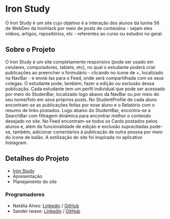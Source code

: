 # Iron Study

O Iron Study é um site cujo objetivo é a interação dos alunos da turma 56 de WebDev da IronHack por meio de posts de conteúdos - sejam eles vídeos, artigos, repositórios, etc - referentes ao curso ou estudos no geral.

## Sobre o Projeto

O Iron Study é um site completamente responsivo (pode ser usado em celulares, computadores, tablets, etc), no qual o estudante poderá criar publicações ao preencher o formulário - clicando no ícone de +, localizado na NavBar -  e enviá-las para o Feed, onde será compartilhada com os seus colegas. O estudante pode, também, fazer a edição ou exclusão dessa publicação. Cada estudante tem um perfil individual que pode ser acessado por meio do StudenBar, localizado logo abaixo da NavBar ou por meio do seu nome/foto em seus próprios posts. No StudentProfile de cada aluno encontram-se as publicações feitas por esse aluno e o Relatório com o resumo de links postados. Logo abaixo do StudentBar, encontra-se a SearchBar com filtragem dinâmica para encontrar melhor o conteúdo desejado no site. No Feed encontram-se todos os Cards postados pelos alunos e, além da funcionalidade de edição e exclusão supracitadas pode-se, também, adicionar comentários à publicação de outra pessoa por meio do ícone de balão. A estilização do site foi inspirada no aplicativo Instagram.

## Detalhes do Projeto
- [Iron Study](https://ironstudy.netlify.app/)
- Apresentação
-  Planejamento do site

### Programadores

- Natália Alves: [Linkedin](https://www.linkedin.com/in/nat%C3%A1lia-alves-5b00891b9/) / [GitHub](https://github.com/nat-alvec)
- Sander Iwase: [Linkedin](https://www.linkedin.com/in/sanderiwase/) / [GitHub](https://github.com/sanderiw)
